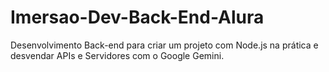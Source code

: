 # Imersao-Dev-Back-End-Alura
Desenvolvimento Back-end para criar um projeto com Node.js na prática e desvendar APIs e Servidores com o Google Gemini.
